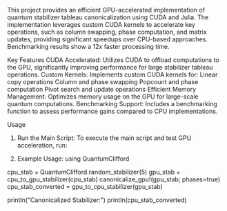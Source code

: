 This project provides an efficient GPU-accelerated implementation of quantum stabilizer tableau canonicalization using CUDA and Julia. The implementation leverages custom CUDA kernels to accelerate key operations, such as column swapping, phase computation, and matrix updates, providing significant speedups over CPU-based approaches. Benchmarking results show a 12x faster processing time.

 Key Features
CUDA Accelerated: Utilizes CUDA to offload computations to the GPU, significantly improving performance for large stabilizer tableau operations.
Custom Kernels: Implements custom CUDA kernels for:
Linear copy operations
Column and phase swapping
Popcount and phase computation
Pivot search and update operations
Efficient Memory Management: Optimizes memory usage on the GPU for large-scale quantum computations.
Benchmarking Support: Includes a benchmarking function to assess performance gains compared to CPU implementations.

Usage
1. Run the Main Script:
To execute the main script and test GPU acceleration, run:

2. Example Usage:
using QuantumClifford

cpu_stab = QuantumClifford.random_stabilizer(5)
gpu_stab = cpu_to_gpu_stabilizer(cpu_stab)
canonicalize_gpu!(gpu_stab; phases=true)
cpu_stab_converted = gpu_to_cpu_stabilizer(gpu_stab)

println("Canonicalized Stabilizer:")
println(cpu_stab_converted)
